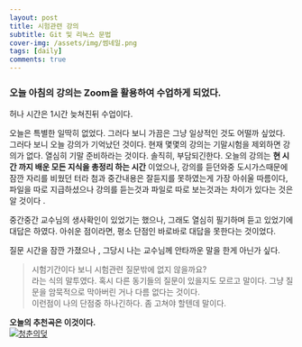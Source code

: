 ```yaml
---
layout: post
title: 시험관련 강의
subtitle: Git 및 리눅스 문법 
cover-img: /assets/img/썸네일.png
tags: [daily]
comments: true
---
```


### 오늘 아침의 강의는 Zoom을 활용하여 수업하게 되었다.  
허나 시간은 1시간 늦쳐진뒤 수업이다.  

오늘은 특별한 일딱히 없었다. 그러다 보니 가끔은 그냥 일상적인 것도 어떨까 싶었다.  
그러다 보니 오늘 강의가 기억났던 것이다. 현재 몇몇의 강의는 기말시험을 제외하면 강의가 없다. 열심히 기말 준비하라는 것이다.
솔직히, 부담되긴한다. 
오늘의 강의는 **현 시간 까지 배운 모든 지식을 총정리 하는 시간** 이었으나, 강의를 듣던와중 도시가스때문에 잠깐 
자리를 비웠던 터라 첨과 중간내용은 잘듣지를 못하였는게 가장 아쉬울 따름이다, 파일을 따로 지급하셨으나 강의를 듣는것과 
파일로 따로 보는것과는 차이가 있다는 것은 알 것이다 .

중간중간 교수님의 생사확인이 있었기는 했으나, 그래도 열심히 필기하며 듣고 있었기에 대답은 하였다. 아쉬운 점이라면,
평소 단점인 바로바로 대답을 못한다는 것이었다.  

질문 시간을 잠깐 가졌으나 , 그당시 나는 교수님께 안타까운 말을 한게 아닌가 싶다.  
>시험기간이다 보니 시험관련 질문밖에 없지 않을까요?  
라는 식의 말투였다. 혹시 다른 동기들의 질문이 있을지도 모르고 말이다. 그냥 질문을 암묵적으로 막아버린 거나 다름 없다는 것이다.  
이런점이 나의 단점중 하나긴하다. 좀 고쳐야 할텐데 말이다.

**오늘의 추천곡은 이것이다.**  
[![청춘의덪](https://img.youtube.com/vi/GSgktrGyJJI/0.jpg)](https://www.youtube.com/watch?v=GSgktrGyJJI)
